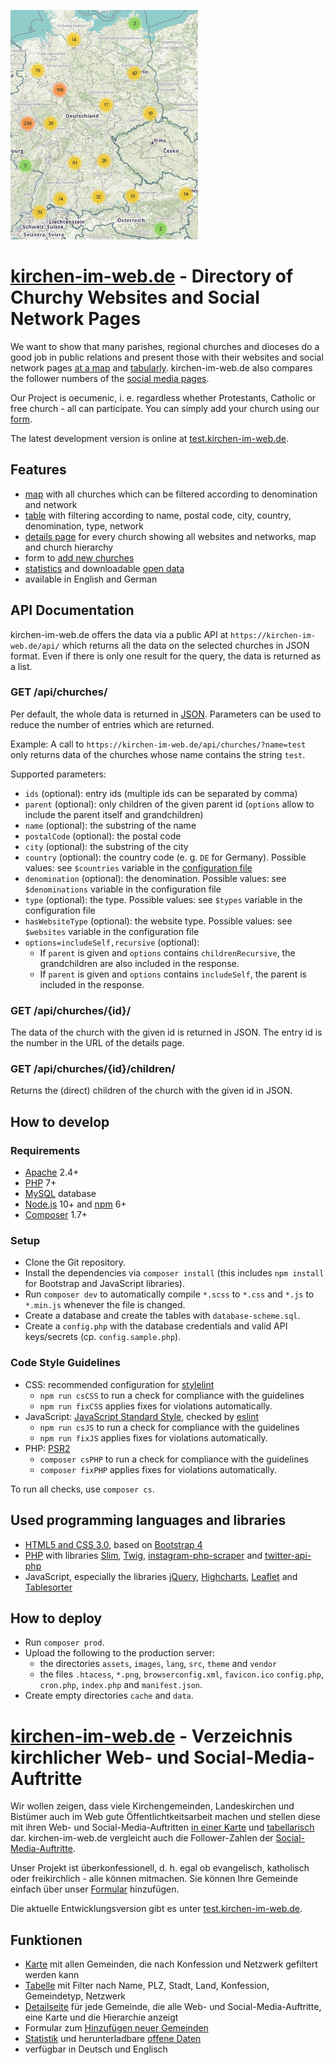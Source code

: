 ﻿![Screenshot](./images/screenshot.png)

# [kirchen-im-web.de](https://kirchen-im-web.de/en/) - Directory of Churchy Websites and Social Network Pages 

We want to show that many parishes, regional churches and dioceses
    do a good job in public relations 
    and present those with their websites and social network pages 
    [at a map](https://kirchen-im-web.de/en/map/) and 
    [tabularly](https://kirchen-im-web.de/en/search/).
kirchen-im-web.de also compares the follower numbers of the
    [social media pages](https://kirchen-im-web.de/en/comparison/).

Our Project is oecumenic, i. e. regardless whether Protestants, Catholic or free church - all can participate.
You can simply add your church using our [form](https://kirchen-im-web.de/en/add/).

The latest development version is online at [test.kirchen-im-web.de](https://test.kirchen-im-web.de/en/).

## Features
* [map](https://kirchen-im-web.de/en/map/)
    with all churches which can be filtered according to denomination and network
* [table](https://kirchen-im-web.de/en/search/)
    with filtering according to name, postal code, city, country, denomination, type, network
* [details page](https://kirchen-im-web.de/en/details/1/)
    for every church showing all websites and networks, map and church hierarchy
* form to [add new churches](https://kirchen-im-web.de/en/add/)
* [statistics](https://kirchen-im-web.de/en/statistics/)
    and downloadable [open data](https://kirchen-im-web.de/en/data/)
* available in English and German

## API Documentation

kirchen-im-web.de offers the data via a public API at `https://kirchen-im-web.de/api/` which returns all the data on the selected churches in JSON format. Even if there is only one result for the query, the data is returned as a list.

### GET /api/churches/

Per default, the whole data is returned in [JSON](https://www.json.org/).
Parameters can be used to reduce the number of entries which are returned.

Example: A call to `https://kirchen-im-web.de/api/churches/?name=test` only returns data of the churches whose name contains the string `test`.

Supported parameters:

* `ids` (optional):
    entry ids (multiple ids can be separated by comma)
* `parent` (optional):
    only children of the given parent id
    (`options` allow to include the parent itself and grandchildren)
* `name` (optional):
    the substring of the name
* `postalCode` (optional):
    the postal code
* `city` (optional):
    the substring of the city
* `country` (optional):
    the country code (e. g. `DE` for Germany).
	Possible values: see `$countries` variable in the [configuration file](./src/Helpers/Configuration.php)
* `denomination` (optional):
    the denomination.
	Possible values: see `$denominations` variable in the configuration file
* `type` (optional):
    the type.
	Possible values: see `$types` variable in the configuration file
* `hasWebsiteType` (optional):
    the website type.
	Possible values: see `$websites` variable in the configuration file
* `options=includeSelf,recursive` (optional):
    * If `parent` is given and `options` contains `childrenRecursive`,
        the grandchildren are also included in the response.
    * If `parent` is given and `options` contains `includeSelf`,
        the parent is included in the response.

### GET /api/churches/{id}/
The data of the church with the given id is returned in JSON.
The entry id is the number in the URL of the details page.

### GET /api/churches/{id}/children/
Returns the (direct) children of the church with the given id in JSON.


## How to develop

### Requirements
* [Apache](https://httpd.apache.org/) 2.4+
* [PHP](https://secure.php.net/) 7+
* [MySQL](https://dev.mysql.com/downloads/) database
* [Node.js](https://nodejs.org/en/download/) 10+
    and [npm](https://www.npmjs.com/) 6+
* [Composer](https://getcomposer.org/) 1.7+

### Setup
* Clone the Git repository.
* Install the dependencies via `composer install`
    (this includes `npm install` for Bootstrap and JavaScript libraries).
* Run `composer dev` to automatically compile `*.scss` to `*.css` 
    and `*.js` to `*.min.js` whenever the file is changed.
* Create a database and create the tables with `database-scheme.sql`.
* Create a `config.php` with the database credentials and valid API keys/secrets
    (cp. `config.sample.php`).

### Code Style Guidelines
- CSS: recommended configuration for [stylelint](https://stylelint.io/)
    - `npm run csCSS` to run a check for compliance with the guidelines
    - `npm run fixCSS` applies fixes for violations automatically.
- JavaScript: [JavaScript Standard Style](https://standardjs.com/rules.html),
    checked by [eslint](https://eslint.org/)
    - `npm run csJS` to run a check for compliance with the guidelines
    - `npm run fixJS` applies fixes for violations automatically.
- PHP: [PSR2](https://www.php-fig.org/psr/psr-2/)
    - `composer csPHP` to run a check for compliance with the guidelines
    - `composer fixPHP` applies fixes for violations automatically.

To run all checks, use `composer cs`.

## Used programming languages and libraries
* [HTML5 and CSS 3.0](https://www.w3.org/standards/webdesign/htmlcss), based on
    [Bootstrap 4](https://getbootstrap.com/)
* [PHP](https://secure.php.net/) with libraries
    [Slim](https://www.slimframework.com/), 
    [Twig](https://twig.symfony.com/),
    [instagram-php-scraper](https://github.com/postaddictme/instagram-php-scraper)
    and [twitter-api-php](https://github.com/J7mbo/twitter-api-php)
* JavaScript, especially the libraries 
    [jQuery](https://jquery.com/),
    [Highcharts](https://www.highcharts.com/),
    [Leaflet](https://leafletjs.com/) and 
    [Tablesorter](https://mottie.github.io/tablesorter/)

## How to deploy
- Run `composer prod`.
- Upload the following to the production server: 
    - the directories `assets`, `images`, `lang`, `src`, 
        `theme` and `vendor`
    - the files `.htacess`, `*.png`, `browserconfig.xml`, `favicon.ico`
        `config.php`, `cron.php`, `index.php` and `manifest.json`.
- Create empty directories `cache` and `data`.


# [kirchen-im-web.de](https://kirchen-im-web.de/de/) - Verzeichnis kirchlicher Web- und Social-Media-Auftritte

Wir wollen zeigen, dass viele Kirchengemeinden, Landeskirchen und Bistümer auch im Web 
    gute Öffentlichtkeitsarbeit machen und stellen diese mit ihren Web- und Social-Media-Auftritten 
    [in einer Karte](https://kirchen-im-web.de/de/karte/) und 
    [tabellarisch](https://kirchen-im-web.de/de/suche/) dar.
kirchen-im-web.de vergleicht auch die Follower-Zahlen der
    [Social-Media-Auftritte](https://kirchen-im-web.de/de/vergleich/).

Unser Projekt ist überkonfessionell, d. h. egal ob evangelisch, katholisch oder freikirchlich - alle können mitmachen. 
Sie können Ihre Gemeinde einfach über unser 
    [Formular](https://kirchen-im-web.de/de/eintragen/) hinzufügen.

Die aktuelle Entwicklungsversion gibt es unter 
    [test.kirchen-im-web.de](https://test.kirchen-im-web.de/de/).

## Funktionen
* [Karte](https://kirchen-im-web.de/de/karte/)
    mit allen Gemeinden, die nach Konfession und Netzwerk gefiltert werden kann
* [Tabelle](https://kirchen-im-web.de/de/suche/)
    mit Filter nach Name, PLZ, Stadt, Land, Konfession, Gemeindetyp, Netzwerk
* [Detailseite](https://kirchen-im-web.de/de/details/1/)
    für jede Gemeinde, die alle Web- und Social-Media-Auftritte, eine Karte und die Hierarchie anzeigt
* Formular zum [Hinzufügen neuer Gemeinden](https://kirchen-im-web.de/de/eintragen/)
* [Statistik](https://kirchen-im-web.de/de/statistik/)
    und herunterladbare [offene Daten](https://kirchen-im-web.de/de/daten/)
* verfügbar in Deutsch und Englisch

